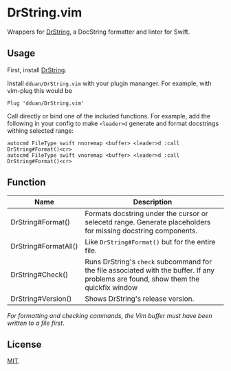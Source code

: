 # DrString.vim

Wrappers for [DrString][], a DocString formatter and linter for Swift.

[DrString]: https://github.com/dduan/DrString

## Usage

First, install [DrString](https://github.com/dduan/DrString/blob/master/Documentation/GettingStarted.md#install).

Install `dduan/DrString.vim` with your plugin mananger. For example, with
vim-plug this would be

```vim
Plug 'dduan/DrString.vim'
```

Call directly or bind one of the included functions. For example, add the
following in your config to make `<leader>d` generate and format docstrings
withing selected range:

```vim
autocmd FileType swift nnoremap <buffer> <leader>d :call DrString#Format()<cr>
autocmd FileType swift vnoremap <buffer> <leader>d :call DrString#Format()<cr>
```

## Function


| Name | Description |
| ---- | ----------- |
| DrString#Format() | Formats docstring under the cursor or selecetd range. Generate placeholders for missing docstring components. |
| DrString#FormatAll() | Like `DrString#Format()` but for the entire file. |
| DrString#Check() | Runs DrString's `check` subcommand for the file associated with the buffer. If any problems are found, show them the quickfix window|
| DrString#Version() | Shows DrString's release version. |

_For formatting and checking commands, the Vim buffer must have been written to
a file first_.

## License

[MIT](LICENSE.md).
